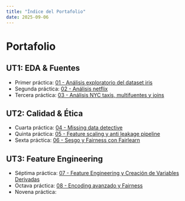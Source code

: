 ```yaml
---
title: "Índice del Portafolio"
date: 2025-09-06
---
```


# Portafolio


## UT1: EDA & Fuentes
  
- Primer práctica: [01 - Análisis exploratorio del dataset iris](01-Analisis_exploratorio_del_dataset_iris.md)
- Segunda práctica: [02 - Análisis netflix](02-analisis-netflix.md)
- Tercera práctica: [03 - Análisis NYC taxis, multifuentes y joins](03-analisis-multifuentes-y-joins.md)

## UT2: Calidad & Ética

- Cuarta práctica: [04 - Missing data detective](04-Missing-Data-Detective.md)
- Quinta práctica: [05 - Feature scaling y anti leakage pipeline](05-feature-scaling-y-anti-leakage-pipeline.md)
- Sexta práctica: [06 - Sesgo y Fairness con Fairlearn](06-Sesgo-y-Fairness-con-Fairlearn.md)

## UT3: Feature Engineering

- Séptima práctica: [07 - Feature Engineering y Creación de Variables Derivadas](07-Feature_Engineering_y_Creación_de_Variables_Derivadas.md)
- Octava práctica: [08 - Encoding avanzado y Fairness](08-Encoding_avanzado_y_Fairness.md)
- Novena práctica:

